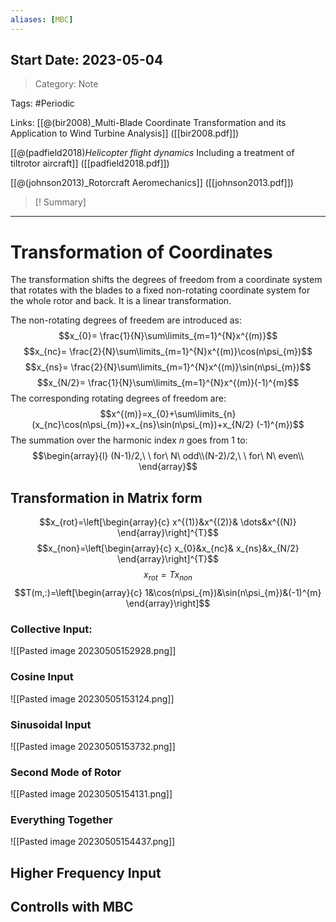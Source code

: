 ```yaml
---
aliases: [MBC]
---
```

## Start Date: 2023-05-04

> Category: Note

Tags:
#Periodic 

Links:
[[@(bir2008)_Multi-Blade Coordinate Transformation and its Application to Wind Turbine Analysis]]
([[bir2008.pdf]])

[[@(padfield2018)_Helicopter flight dynamics_ Including a treatment of tiltrotor aircraft]] 
([[padfield2018.pdf]])

[[@(johnson2013)_Rotorcraft Aeromechanics]] ([[johnson2013.pdf]])


>[! Summary]
>

---
# Transformation of Coordinates

The transformation shifts the degrees of freedom from a coordinate system that rotates with the blades to a fixed non-rotating coordinate system for the whole rotor and back. It is a linear transformation.

The non-rotating degrees of freedem are introduced as:
$$x_{0}= \frac{1}{N}\sum\limits_{m=1}^{N}x^{(m)}$$
$$x_{nc}= \frac{2}{N}\sum\limits_{m=1}^{N}x^{(m)}\cos(n\psi_{m})$$
$$x_{ns}= \frac{2}{N}\sum\limits_{m=1}^{N}x^{(m)}\sin(n\psi_{m})$$
$$x_{N/2}= \frac{1}{N}\sum\limits_{m=1}^{N}x^{(m)}(-1)^{m}$$
The corresponding rotating degrees of freedom are:
$$x^{(m)}=x_{0}+\sum\limits_{n}
(x_{nc}\cos(n\psi_{m})+x_{ns}\sin(n\psi_{m})+x_{N/2} (-1)^{m})$$
The summation over the harmonic index $n$ goes from 1 to:
$$\begin{array}{l}
(N-1)/2,\ \ for\ N\ odd\\(N-2)/2,\ \ for\ N\ even\\
\end{array}$$
## Transformation in Matrix form

$$x_{rot}=\left[\begin{array}{c}
x^{(1)}&x^{(2)}& \dots&x^{(N)}
\end{array}\right]^{T}$$
$$x_{non}=\left[\begin{array}{c}
x_{0}&x_{nc}& x_{ns}&x_{N/2}
\end{array}\right]^{T}$$
$$x_{rot}=Tx_{non}$$
$$T(m,:)=\left[\begin{array}{c}
1&\cos(n\psi_{m})&\sin(n\psi_{m})&(-1)^{m}
\end{array}\right]$$
### Collective Input:
![[Pasted image 20230505152928.png]]
### Cosine Input
![[Pasted image 20230505153124.png]]

### Sinusoidal Input
![[Pasted image 20230505153732.png]]

### Second Mode of Rotor
![[Pasted image 20230505154131.png]]

### Everything Together
![[Pasted image 20230505154437.png]]

## Higher Frequency Input



## Controlls with MBC
